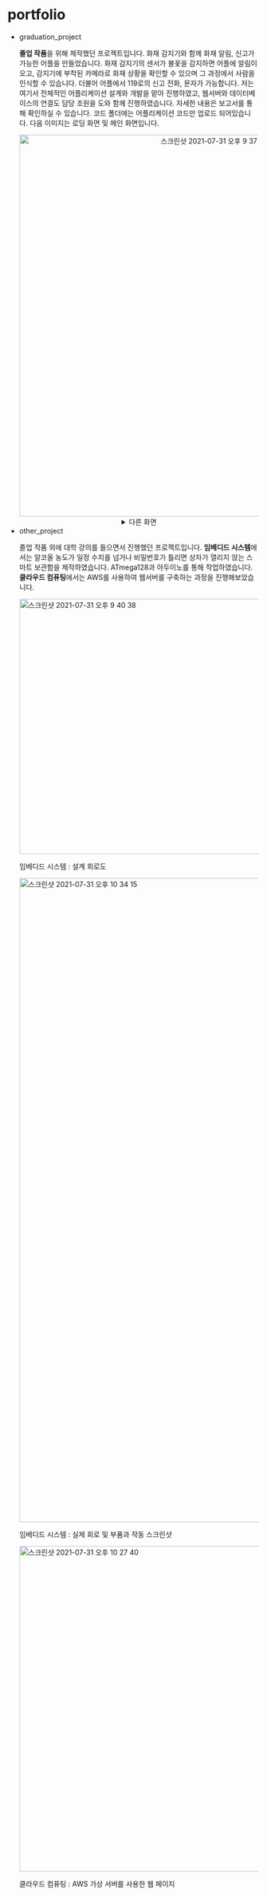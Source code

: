 # portfolio
<ul>
  <li>graduation_project
    <p><b>졸업 작품</b>을 위해 제작했던 프로젝트입니다. 화재 감지기와 함께 화재 알림, 신고가 가능한 어플을 만들었습니다. 화재 감지기의 센서가 불꽃을 감지하면 어플에 알림이 오고, 감지기에 부착된 카메라로 화재 상황을 확인할 수 있으며 그 과정에서 사람을 인식할 수 있습니다. 더불어 어플에서 119로의 신고 전화, 문자가 가능합니다. 저는 여기서 전체적인 어플리케이션 설계와 개발을 맡아 진행하였고, 웹서버와 데이터베이스의 연결도 담당 조원을 도와 함께 진행하였습니다. 자세한 내용은 보고서를 통해 확인하실 수 있습니다. 코드 폴더에는 어플리케이션 코드만 업로드 되어있습니다. 다음 이미지는 로딩 화면 및 메인 화면입니다.</p>
    <div align="center">
        <img width="766" alt="스크린샷 2021-07-31 오후 9 37 50" src="https://user-images.githubusercontent.com/84768491/127740155-6ed468f6-00b3-431f-8694-fc5915561afa.png">
      <details markdown="1">
        <summary>다른 화면</summary>   
        <img width="308" alt="스크린샷 2021-07-31 오후 9 39 41" src="https://user-images.githubusercontent.com/84768491/127740154-c18521eb-90ed-4d47-b2d7-8fc43945cefa.png">
        <p>사용자 정보 저장 화면</p>  
        <img width="512" alt="스크린샷 2021-07-31 오후 9 40 38" src="https://user-images.githubusercontent.com/84768491/127740150-da338d2e-1dd1-44ea-a630-c45b58bf57dc.png">
        <p>화재 감지 시 수신되는 알림</p>  
        <img width="888" alt="스크린샷 2021-07-31 오후 9 40 09" src="https://user-images.githubusercontent.com/84768491/127740153-386fef30-836f-4da7-bdea-da09d06f88d5.png">
        <p>전화 및 문자 신고 화면과 기능 스크린샷</p>  
      </details>
    </div>
  </li>
  <li>other_project
    <p>졸업 작품 외에 대학 강의를 들으면서 진행했던 프로젝트입니다. <b>임베디드 시스템</b>에서는 알코올 농도가 일정 수치를 넘거나 비밀번호가 틀리면 상자가 열리지 않는 스마트 보관함을 제작하였습니다. ATmega128과 아두이노를 통해 작업하였습니다. <b>클라우드 컴퓨팅</b>에서는 AWS를 사용하여 웹서버를 구축하는 과정을 진행해보았습니다.</p>  
    <img width="512" alt="스크린샷 2021-07-31 오후 9 40 38" src="https://user-images.githubusercontent.com/84768491/127741568-29f13dc6-751f-41a3-9fb0-ab848160bb1b.png">  
    <p>임베디드 시스템 : 설계 회로도</p>
    <img width="1292" alt="스크린샷 2021-07-31 오후 10 34 15" src="https://user-images.githubusercontent.com/84768491/127741554-46a8ecb5-fa36-46b5-b66f-97e76432f1a0.png">   
    <p>임베디드 시스템 : 실제 회로 및 부품과 작동 스크린샷</p>  
    <img width="653" alt="스크린샷 2021-07-31 오후 10 27 40" src="https://user-images.githubusercontent.com/84768491/127741567-cb23290b-98b4-48a3-9f81-ee4f1b9f4f86.png">  
    <p>클라우드 컴퓨팅 : AWS 가상 서버를 사용한 웹 페이지</p>
</ul>
